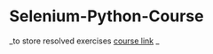 # Selenium-Python-Course
_to store resolved exercises [course link](https://stepik.org/course/575/) _